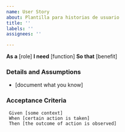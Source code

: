 ```yaml
---
name: User Story
about: Plantilla para historias de usuario
title: ''
labels: ''
assignees: ''

---
```


**As a** [role]
 **I need** [function]
 **So that** [benefit]
### Details and Assumptions
 * [document what you know]
 ### Acceptance Criteria  
```gherkin
 Given [some context]
 When [certain action is taken]
 Then [the outcome of action is observed]
